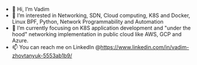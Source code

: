 - 👋 Hi, I’m Vadim
- 👀 I’m interested in Networking, SDN, Cloud computing, K8S and Docker, Linux BPF, Python, Network Programmability and Automation
- 🌱 I’m currently focusing on  K8S application development and "under the hood" networking implementation in public cloud like AWS, GCP and Azure.
- 📫 You can reach me on LinkedIn @https://www.linkedin.com/in/vadim-zhovtanyuk-5553ab1b9/

<!---
vzhovtan/vzhovtan is a ✨ special ✨ repository because its `README.md` (this file) appears on your GitHub profile.
You can click the Preview link to take a look at your changes.
--->
